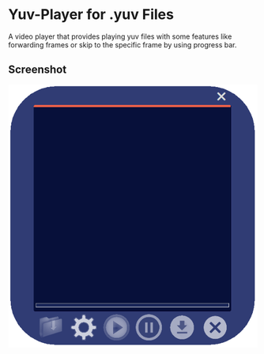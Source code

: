 # Yuv-Player for .yuv Files

A video player that provides playing yuv files with some features like forwarding frames or skip to the specific frame by using progress bar.

## Screenshot
![Yuv Player](screenshot.png)
